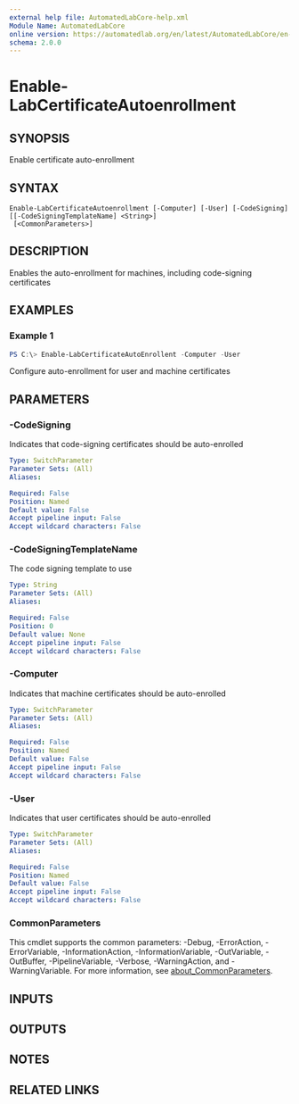 ```yaml
---
external help file: AutomatedLabCore-help.xml
Module Name: AutomatedLabCore
online version: https://automatedlab.org/en/latest/AutomatedLabCore/en-us/Enable-LabCertificateAutoenrollment
schema: 2.0.0
---
```


# Enable-LabCertificateAutoenrollment

## SYNOPSIS
Enable certificate auto-enrollment

## SYNTAX

```
Enable-LabCertificateAutoenrollment [-Computer] [-User] [-CodeSigning] [[-CodeSigningTemplateName] <String>]
 [<CommonParameters>]
```

## DESCRIPTION
Enables the auto-enrollment for machines, including code-signing certificates

## EXAMPLES

### Example 1
```powershell
PS C:\> Enable-LabCertificateAutoEnrollent -Computer -User
```

Configure auto-enrollment for user and machine certificates

## PARAMETERS

### -CodeSigning
Indicates that code-signing certificates should be auto-enrolled

```yaml
Type: SwitchParameter
Parameter Sets: (All)
Aliases:

Required: False
Position: Named
Default value: False
Accept pipeline input: False
Accept wildcard characters: False
```

### -CodeSigningTemplateName
The code signing template to use

```yaml
Type: String
Parameter Sets: (All)
Aliases:

Required: False
Position: 0
Default value: None
Accept pipeline input: False
Accept wildcard characters: False
```

### -Computer
Indicates that machine certificates should be auto-enrolled

```yaml
Type: SwitchParameter
Parameter Sets: (All)
Aliases:

Required: False
Position: Named
Default value: False
Accept pipeline input: False
Accept wildcard characters: False
```

### -User
Indicates that user certificates should be auto-enrolled

```yaml
Type: SwitchParameter
Parameter Sets: (All)
Aliases:

Required: False
Position: Named
Default value: False
Accept pipeline input: False
Accept wildcard characters: False
```

### CommonParameters
This cmdlet supports the common parameters: -Debug, -ErrorAction, -ErrorVariable, -InformationAction, -InformationVariable, -OutVariable, -OutBuffer, -PipelineVariable, -Verbose, -WarningAction, and -WarningVariable. For more information, see [about_CommonParameters](http://go.microsoft.com/fwlink/?LinkID=113216).

## INPUTS

## OUTPUTS

## NOTES

## RELATED LINKS

